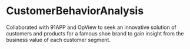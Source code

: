 # CustomerBehaviorAnalysis
Collaborated with 91APP and OpView to seek an innovative solution of customers and products for a famous shoe brand to gain insight from the business value of each customer segment.
